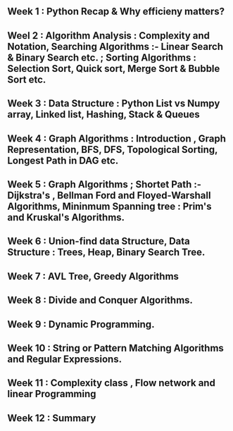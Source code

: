 ## Week 1 : Python Recap & Why efficieny matters?


## Weel 2 : Algorithm Analysis : Complexity and Notation, Searching Algorithms :- Linear Search & Binary Search etc. ; Sorting Algorithms : Selection Sort, Quick sort, Merge Sort & Bubble Sort etc.


## Week 3 : Data Structure : Python List vs Numpy array, Linked list, Hashing, Stack & Queues


## Week 4 : Graph Algorithms : Introduction , Graph Representation, BFS, DFS, Topological Sorting, Longest Path in DAG etc.

## Week 5 : Graph Algorithms ; Shortet Path :- Dijkstra's , Bellman Ford and Floyed-Warshall Algorithms, Mininmum Spanning tree : Prim's and Kruskal's Algorithms.

## Week 6 : Union-find data Structure, Data Structure : Trees, Heap, Binary Search Tree.

## Week 7 : AVL Tree, Greedy Algorithms


## Week 8 : Divide and Conquer Algorithms.


## Week 9 : Dynamic Programming.


## Week 10 : String or Pattern Matching Algorithms and Regular  Expressions.


## Week 11 : Complexity class , Flow network and linear Programming 

## Week 12 : Summary
